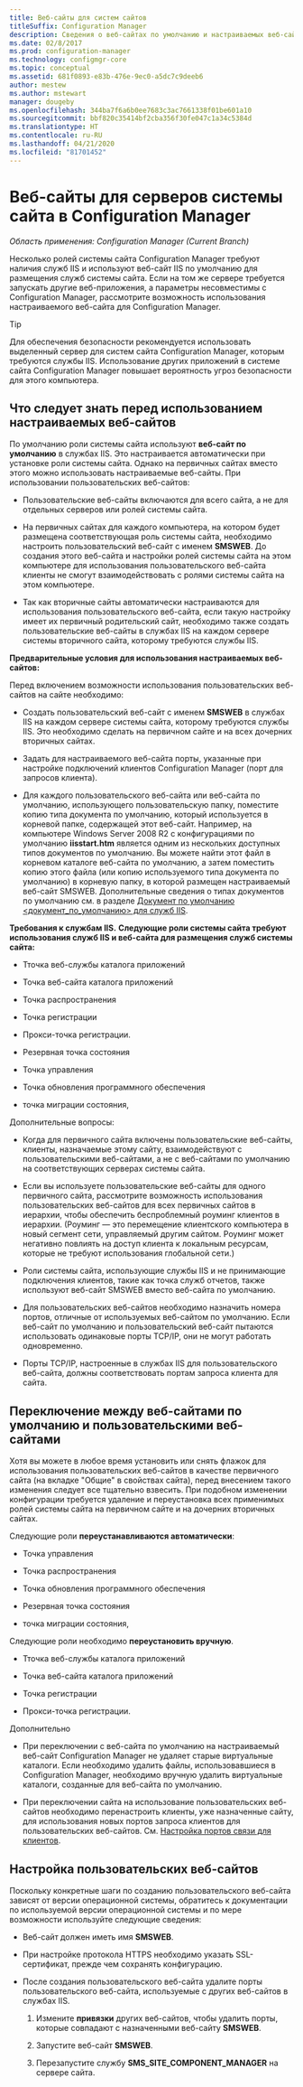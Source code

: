 ```yaml
---
title: Веб-сайты для систем сайтов
titleSuffix: Configuration Manager
description: Сведения о веб-сайтах по умолчанию и настраиваемых веб-сайтах для серверов системы сайта в Configuration Manager.
ms.date: 02/8/2017
ms.prod: configuration-manager
ms.technology: configmgr-core
ms.topic: conceptual
ms.assetid: 681f0893-e83b-476e-9ec0-a5dc7c9deeb6
author: mestew
ms.author: mstewart
manager: dougeby
ms.openlocfilehash: 344ba7f6a6b0ee7683c3ac7661338f01be601a10
ms.sourcegitcommit: bbf820c35414bf2cba356f30fe047c1a34c5384d
ms.translationtype: HT
ms.contentlocale: ru-RU
ms.lasthandoff: 04/21/2020
ms.locfileid: "81701452"
---
```

# <a name="websites-for-site-system-servers-in-configuration-manager"></a>Веб-сайты для серверов системы сайта в Configuration Manager

*Область применения: Configuration Manager (Current Branch)*

Несколько ролей системы сайта Configuration Manager требуют наличия служб IIS и используют веб-сайт IIS по умолчанию для размещения служб системы сайта. Если на том же сервере требуется запускать другие веб-приложения, а параметры несовместимы с Configuration Manager, рассмотрите возможность использования настраиваемого веб-сайта для Configuration Manager.  

> [!TIP]  
>  Для обеспечения безопасности рекомендуется использовать выделенный сервер для систем сайта Configuration Manager, которым требуются службы IIS. Использование других приложений в системе сайта Configuration Manager повышает вероятность угроз безопасности для этого компьютера.  




##  <a name="what-to-know-before-choosing-to-use-custom-websites"></a><a name="BKMK_What2Know"></a> Что следует знать перед использованием настраиваемых веб-сайтов  
 По умолчанию роли системы сайта используют **веб-сайт по умолчанию** в службах IIS. Это настраивается автоматически при установке роли системы сайта. Однако на первичных сайтах вместо этого можно использовать настраиваемые веб-сайты. При использовании пользовательских веб-сайтов:  

-   Пользовательские веб-сайты включаются для всего сайта, а не для отдельных серверов или ролей системы сайта.  

-   На первичных сайтах для каждого компьютера, на котором будет размещена соответствующая роль системы сайта, необходимо настроить пользовательский веб-сайт с именем **SMSWEB**. До создания этого веб-сайта и настройки ролей системы сайта на этом компьютере для использования пользовательского веб-сайта клиенты не смогут взаимодействовать с ролями системы сайта на этом компьютере.  

-   Так как вторичные сайты автоматически настраиваются для использования пользовательского веб-сайта, если такую настройку имеет их первичный родительский сайт, необходимо также создать пользовательские веб-сайты в службах IIS на каждом сервере системы вторичного сайта, которому требуются службы IIS.  


  **Предварительные условия для использования настраиваемых веб-сайтов:**  

 Перед включением возможности использования пользовательских веб-сайтов на сайте необходимо:  

-   Создать пользовательский веб-сайт с именем **SMSWEB** в службах IIS на каждом сервере системы сайта, которому требуются службы IIS. Это необходимо сделать на первичном сайте и на всех дочерних вторичных сайтах.  

-   Задать для настраиваемого веб-сайта порты, указанные при настройке подключений клиентов Configuration Manager (порт для запросов клиента).  

-   Для каждого пользовательского веб-сайта или веб-сайта по умолчанию, использующего пользовательскую папку, поместите копию типа документа по умолчанию, который используется в корневой папке, содержащей этот веб-сайт. Например, на компьютере Windows Server 2008 R2 с конфигурациями по умолчанию **iisstart.htm** является одним из нескольких доступных типов документов по умолчанию. Вы можете найти этот файл в корневом каталоге веб-сайта по умолчанию, а затем поместить копию этого файла (или копию используемого типа документа по умолчанию) в корневую папку, в которой размещен настраиваемый веб-сайт SMSWEB. Дополнительные сведения о типах документов по умолчанию см. в разделе [Документ по умолчанию &lt;документ_по_умолчанию\> для служб IIS](https://www.iis.net/configreference/system.webserver/defaultdocument).  

**Требования к службам IIS.** 
**Следующие роли системы сайта требуют использования служб IIS и веб-сайта для размещения служб системы сайта:**  

-   Тточка веб-службы каталога приложений  

-   Точка веб-сайта каталога приложений  

-   Точка распространения  

-   Точка регистрации  

-   Прокси-точка регистрации.  

-   Резервная точка состояния  

-   Точка управления  

-   Точка обновления программного обеспечения  

-   точка миграции состояния,  

Дополнительные вопросы:  

-   Когда для первичного сайта включены пользовательские веб-сайты, клиенты, назначаемые этому сайту, взаимодействуют с пользовательскими веб-сайтами, а не с веб-сайтами по умолчанию на соответствующих серверах системы сайта.  

-   Если вы используете пользовательские веб-сайты для одного первичного сайта, рассмотрите возможность использования пользовательских веб-сайтов для всех первичных сайтов в иерархии, чтобы обеспечить беспроблемный роуминг клиентов в иерархии. (Роуминг — это перемещение клиентского компьютера в новый сегмент сети, управляемый другим сайтом. Роуминг может негативно повлиять на доступ клиента к локальным ресурсам, которые не требуют использования глобальной сети.)  

-   Роли системы сайта, использующие службы IIS и не принимающие подключения клиентов, такие как точка служб отчетов, также используют веб-сайт SMSWEB вместо веб-сайта по умолчанию.  

-   Для пользовательских веб-сайтов необходимо назначить номера портов, отличные от используемых веб-сайтом по умолчанию. Если веб-сайт по умолчанию и пользовательский веб-сайт пытаются использовать одинаковые порты TCP/IP, они не могут работать одновременно.  

-   Порты TCP/IP, настроенные в службах IIS для пользовательского веб-сайта, должны соответствовать портам запроса клиента для сайта.  

## <a name="switch-between-default-and-custom-websites"></a>Переключение между веб-сайтами по умолчанию и пользовательскими веб-сайтами  
Хотя вы можете в любое время установить или снять флажок для использования пользовательских веб-сайтов в качестве первичного сайта (на вкладке "Общие" в свойствах сайта), перед внесением такого изменения следует все тщательно взвесить. При подобном изменении конфигурации требуется удаление и переустановка всех применимых ролей системы сайта на первичном сайте и на дочерних вторичных сайтах.  

Следующие роли **переустанавливаются автоматически**:  

-   Точка управления  

-   Точка распространения  

-   Точка обновления программного обеспечения  

-   Резервная точка состояния  

-   точка миграции состояния,  

Следующие роли необходимо **переустановить вручную**.  

-   Тточка веб-службы каталога приложений  

-   Точка веб-сайта каталога приложений  

-   Точка регистрации  

-   Прокси-точка регистрации.  

Дополнительно  

-   При переключении с веб-сайта по умолчанию на настраиваемый веб-сайт Configuration Manager не удаляет старые виртуальные каталоги. Если необходимо удалить файлы, использовавшиеся в Configuration Manager, необходимо вручную удалить виртуальные каталоги, созданные для веб-сайта по умолчанию.  

-   При переключении сайта на использование пользовательских веб-сайтов необходимо перенастроить клиенты, уже назначенные сайту, для использования новых портов запроса клиентов для пользовательских веб-сайтов. См. [Настройка портов связи для клиентов](../../../core/clients/deploy/configure-client-communication-ports.md).  

## <a name="set-up-custom-websites"></a>Настройка пользовательских веб-сайтов  
Поскольку конкретные шаги по созданию пользовательского веб-сайта зависят от версии операционной системы, обратитесь к документации по используемой версии операционной системы и по мере возможности используйте следующие сведения:  

-   Веб-сайт должен иметь имя **SMSWEB**.  

-   При настройке протокола HTTPS необходимо указать SSL-сертификат, прежде чем сохранять конфигурацию.  

-   После создания пользовательского веб-сайта удалите порты пользовательского веб-сайта, используемые с других веб-сайтов в службах IIS.  

    1.  Измените **привязки** других веб-сайтов, чтобы удалить порты, которые совпадают с назначенными веб-сайту **SMSWEB**.  

    2.  Запустите веб-сайт **SMSWEB**.  

    3.  Перезапустите службу **SMS_SITE_COMPONENT_MANAGER** на сервере сайта.  
